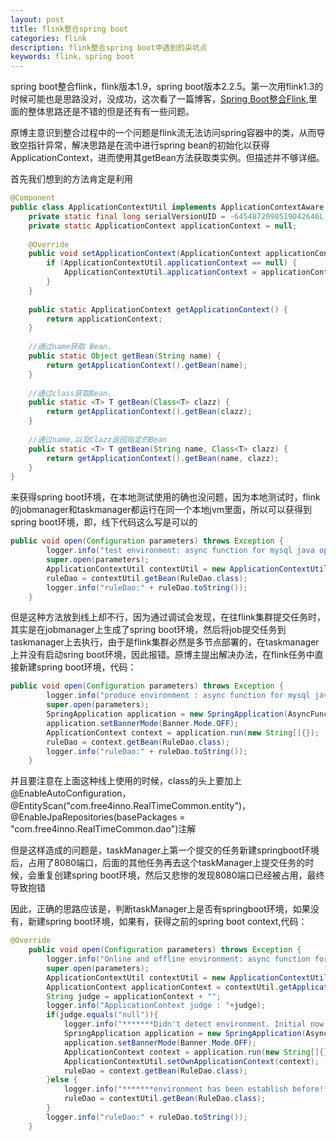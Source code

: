 ```yaml
---
layout: post
title: flink整合spring boot
categories: flink
description: flink整合spring boot中遇到的采坑点
keywords: flink，spring boot
---
```


spring boot整合flink，flink版本1.9，spring boot版本2.2.5。第一次用flink1.3的时候可能也是思路没对，没成功，这次看了一篇博客，[Spring Boot整合Flink](https://blog.csdn.net/javajxz008/article/details/94656679),里面的整体思路还是不错的但是还有有一些问题。

原博主意识到整合过程中的一个问题是flink流无法访问spring容器中的类，从而导致空指针异常，解决思路是在流中进行spring bean的初始化以获得ApplicationContext，进而使用其getBean方法获取类实例。但描述并不够详细。

首先我们想到的方法肯定是利用

```java
@Component
public class ApplicationContextUtil implements ApplicationContextAware, Serializable {
    private static final long serialVersionUID = -6454872090519042646L;
    private static ApplicationContext applicationContext = null;
 
    @Override
    public void setApplicationContext(ApplicationContext applicationContext) throws BeansException {
        if (ApplicationContextUtil.applicationContext == null) {
            ApplicationContextUtil.applicationContext = applicationContext;
        }
    }
 
    public static ApplicationContext getApplicationContext() {
        return applicationContext;
    }
 
    //通过name获取 Bean.
    public static Object getBean(String name) {
        return getApplicationContext().getBean(name);
    }
 
    //通过class获取Bean.
    public static <T> T getBean(Class<T> clazz) {
        return getApplicationContext().getBean(clazz);
    }
 
    //通过name,以及Clazz返回指定的Bean
    public static <T> T getBean(String name, Class<T> clazz) {
        return getApplicationContext().getBean(name, clazz);
    }
}
```

来获得spring boot环境，在本地测试使用的确也没问题，因为本地测试时，flink的jobmanager和taskmanager都运行在同一个本地jvm里面，所以可以获得到spring boot环境，即，线下代码这么写是可以的

``` java
public void open(Configuration parameters) throws Exception {
        logger.info("test environment: async function for mysql java open ...");
        super.open(parameters);
        ApplicationContextUtil contextUtil = new ApplicationContextUtil();
        ruleDao = contextUtil.getBean(RuleDao.class);
        logger.info("ruleDao:" + ruleDao.toString());
    }
```

但是这种方法放到线上却不行，因为通过调试会发现，在往flink集群提交任务时，其实是在jobmanager上生成了spring boot环境，然后将job提交任务到taskmanager上去执行，由于是flink集群必然是多节点部署的，在taskmanager上并没有启动sring boot环境，因此报错。原博主提出解决办法，在flink任务中直接新建spring boot环境，代码：

``` java
public void open(Configuration parameters) throws Exception {
        logger.info("produce environment : async function for mysql java open ...");
        super.open(parameters);
        SpringApplication application = new SpringApplication(AsyncFunctionForRule.class);
        application.setBannerMode(Banner.Mode.OFF);
        ApplicationContext context = application.run(new String[]{});
        ruleDao = context.getBean(RuleDao.class);
        logger.info("ruleDao:" + ruleDao.toString());
    }
```

并且要注意在上面这种线上使用的时候，class的头上要加上@EnableAutoConfiguration，@EntityScan("com.free4inno.RealTimeCommon.entity")， @EnableJpaRepositories(basePackages = "com.free4inno.RealTimeCommon.dao")注解

但是这样造成的问题是，taskManager上第一个提交的任务新建springboot环境后，占用了8080端口，后面的其他任务再去这个taskManager上提交任务的时候，会重复创建spring boot环境，然后又悲惨的发现8080端口已经被占用，最终导致抱错

因此，正确的思路应该是，判断taskManager上是否有springboot环境，如果没有，新建spring boot环境，如果有，获得之前的spring boot context,代码：

``` java
@Override
    public void open(Configuration parameters) throws Exception {
        logger.info("Online and offline environment: async function for mysql java open ...");
        super.open(parameters);
        ApplicationContextUtil contextUtil = new ApplicationContextUtil();
        ApplicationContext applicationContext = contextUtil.getApplicationContext();
        String judge = applicationContext + "";
        logger.info("ApplicationContext judge : "+judge);
        if(judge.equals("null")){
            logger.info("*******Didn't detect environment. Initial now!**********");
            SpringApplication application = new SpringApplication(AsyncFunctionForRule.class);
            application.setBannerMode(Banner.Mode.OFF);
            ApplicationContext context = application.run(new String[]{});
            ApplicationContextUtil.setOwnApplicationContext(context);
            ruleDao = context.getBean(RuleDao.class);
        }else {
            logger.info("*******environment has been establish before!**********");
            ruleDao = contextUtil.getBean(RuleDao.class);
        }
        logger.info("ruleDao:" + ruleDao.toString());
    }
```


